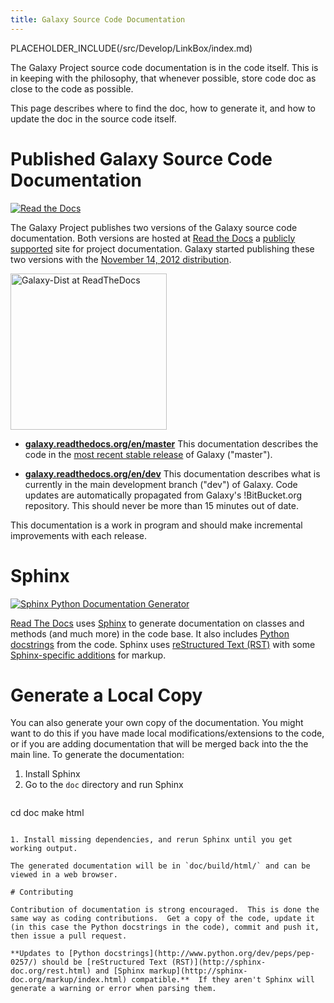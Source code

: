 ```yaml
---
title: Galaxy Source Code Documentation
---
```



PLACEHOLDER_INCLUDE(/src/Develop/LinkBox/index.md)

The Galaxy Project source code documentation is in the code itself.  This is in keeping with the philosophy, that whenever possible, store code doc as close to the code as possible.

This page describes where to find the doc, how to generate it, and how to update the doc in the source code itself.

# Published Galaxy Source Code Documentation

<div class='right'><a href='http://readthedocs.org'><img src="/src/Images/Logos/ReadTheDocsLogo.png" alt="Read the Docs"  /></a></div>

The Galaxy Project publishes two versions of the Galaxy source code documentation.  Both versions are hosted at [Read the Docs](http://readthedocs.org) a [publicly supported](https://docs.readthedocs.org/en/latest/sponsors.html) site for project documentation.  Galaxy started publishing these two versions with the [November 14, 2012 distribution](/src/DevNewsBriefs/2012_11_14/index.md).

<div class='right'><a href='http://galaxy-dist.readthedocs.org'><img src="/src/Images/NewsGraphics/2012_11_14_dist-readthedocs.png" alt="Galaxy-Dist at ReadTheDocs" width="250" /></a></div>

* **[galaxy.readthedocs.org/en/master](https://galaxy.readthedocs.org/en/master/)**
    This documentation describes the code in the [most recent stable release](/src/DevNewsBriefs/index.md) of Galaxy ("master").

* **[galaxy.readthedocs.org/en/dev](https://galaxy.readthedocs.org/en/dev/)**
    This documentation describes what is currently in the main development branch ("dev") of Galaxy.  Code updates are automatically propagated from Galaxy's !BitBucket.org repository.  This should never be more than 15 minutes out of date.

This documentation is a work in program and should make incremental improvements with each release.

# Sphinx

<div class='right'><a href='http://sphinx-doc.org/'><img src="/src/Images/Logos/SphinxLogo333.png" alt="Sphinx Python Documentation Generator"  /></a></div>

[Read The Docs](http://readthedocs.org) uses [Sphinx](http://sphinx-doc.org/) to generate documentation on classes and methods (and much more) in the code base.  It also includes [Python docstrings](http://www.python.org/dev/peps/pep-0257/) from the code.  Sphinx uses [reStructured Text (RST)](http://sphinx-doc.org/rest.html) with some [Sphinx-specific additions](http://sphinx-doc.org/markup/index.html) for markup.

# Generate a Local Copy

You can also generate your own copy of the documentation.  You might want to do this if you have made local modifications/extensions to the code, or if you are adding documentation that will be merged back into the the main line.  To generate the documentation:

1. Install Sphinx
1. Go to the `doc` directory and run Sphinx
    ```

cd doc
make html
```

1. Install missing dependencies, and rerun Sphinx until you get working output.

The generated documentation will be in `doc/build/html/` and can be viewed in a web browser.

# Contributing

Contribution of documentation is strong encouraged.  This is done the same way as coding contributions.  Get a copy of the code, update it (in this case the Python docstrings in the code), commit and push it, then issue a pull request.

**Updates to [Python docstrings](http://www.python.org/dev/peps/pep-0257/) should be [reStructured Text (RST)](http://sphinx-doc.org/rest.html) and [Sphinx markup](http://sphinx-doc.org/markup/index.html) compatible.**  If they aren't Sphinx will generate a warning or error when parsing them.
